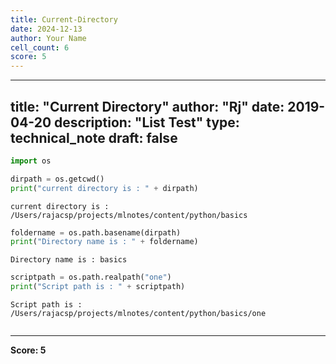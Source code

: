 ```yaml
---
title: Current-Directory
date: 2024-12-13
author: Your Name
cell_count: 6
score: 5
---
```


---
title: "Current Directory"
author: "Rj"
date: 2019-04-20
description: "List Test"
type: technical_note
draft: false
---

```python
import os
```


```python
dirpath = os.getcwd()
print("current directory is : " + dirpath)
```

    current directory is : /Users/rajacsp/projects/mlnotes/content/python/basics



```python
foldername = os.path.basename(dirpath)
print("Directory name is : " + foldername)
```

    Directory name is : basics



```python
scriptpath = os.path.realpath("one")
print("Script path is : " + scriptpath)
```

    Script path is : /Users/rajacsp/projects/mlnotes/content/python/basics/one



```python

```


---
**Score: 5**